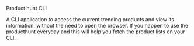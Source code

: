 [logo]: https://raw.githubusercontent.com/sibis/producthunt-cli/master/logo.png "Product Hunt"

Product hunt CLI

A CLI application to access the current trending products and view its information, without the need to open the browser. If you happen to use the producthunt everyday and this will help you fetch the product lists on your CLI. 


